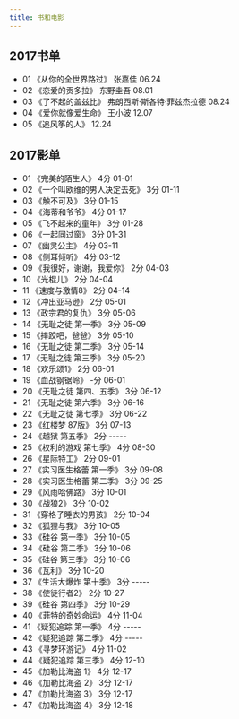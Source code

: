 ```yaml
---
title: 书和电影
---
```

## 2017书单
* 01 《从你的全世界路过》  张嘉佳 06.24
* 02 《恋爱的贡多拉》  东野圭吾 08.01
* 03 《了不起的盖兹比》  弗朗西斯·斯各特·菲兹杰拉德 08.24
* 04 《爱你就像爱生命》  王小波 12.07
* 05 《追风筝的人》 12.24

## 2017影单
* 01  《完美的陌生人》 4分 01-01 
* 02  《一个叫欧维的男人决定去死》 3分  01-11 
* 03  《触不可及》 3分  01-15 
* 04  《海蒂和爷爷》 4分  01-17 
* 05  《飞不起来的童年》 3分  01-28 
* 06  《一起同过窗》 3分  01-31 
* 07  《幽灵公主》 4分  03-11 
* 08  《侧耳倾听》 4分  03-12 
* 09  《我很好，谢谢，我爱你》 2分  04-03 
* 10  《光棍儿》 2分  04-04 
* 11  《速度与激情8》 2分  04-14 
* 12  《冲出亚马逊》 2分  05-01 
* 13  《政宗君的复仇》 3分  05-06 
* 14  《无耻之徒 第一季》 3分     05-09 
* 15  《摔跤吧，爸爸》 3分  05-10 
* 16  《无耻之徒 第二季》 3分    05-14 
* 17  《无耻之徒 第三季》 3分    05-20 
* 18  《欢乐颂1》 2分  06-01 
* 19  《血战钢锯岭》 -分  06-01 
* 20  《无耻之徒 第四、五季》 3分    06-12 
* 21  《无耻之徒 第六季》 3分     06-16 
* 22  《无耻之徒 第七季》 3分     06-22 
* 23  《红楼梦 87版》 3分  07-13 
* 24  《越狱 第五季》 2分  ----- 
* 25  《权利的游戏 第七季》 4分  08-30 
* 26  《星际特工》 2分   09-01 
* 27  《实习医生格蕾 第一季》 3分  09-08 
* 28  《实习医生格蕾 第二季》 3分    09-25 
* 29  《风雨哈佛路》 3分  10-01 
* 30  《战狼2》 3分  10-02 
* 31  《穿格子睡衣的男孩》 2分  10-04 
* 32  《狐狸与我》 3分  10-05 
* 33  《硅谷 第一季》 3分  10-05 
* 34  《硅谷 第二季》 3分  10-06 
* 35  《硅谷 第三季》 3分  10-06 
* 36  《瓦利》 3分  10-20 
* 37  《生活大爆炸 第十季》 3分  ----- 
* 38  《使徒行者2》 2分  10-27 
* 39  《硅谷 第四季》 3分  10-29 
* 40  《菲特的奇妙命运》 4分  11-04 
* 41  《疑犯追踪 第一季》 4分  ----- 
* 42  《疑犯追踪 第二季》 4分  ----- 
* 43  《寻梦环游记》 4分  11-02 
* 44  《疑犯追踪 第三季》 4分  12-10 
* 45  《加勒比海盗 1》 4分  12-17 
* 46  《加勒比海盗 2》 3分  12-17 
* 47  《加勒比海盗 3》 3分  12-17 
* 47  《加勒比海盗 4》 3分  12-18 



